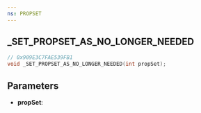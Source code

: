```yaml
---
ns: PROPSET
---
```

## _SET_PROPSET_AS_NO_LONGER_NEEDED

```c
// 0x909E3C7FAE539FB1
void _SET_PROPSET_AS_NO_LONGER_NEEDED(int propSet);
```

## Parameters
* **propSet**:
